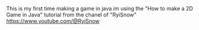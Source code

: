 This is my first time making a game in java 
im using the "How to make a 2D Game in Java" tutorial from the chanel of "RyiSnow" https://www.youtube.com/@RyiSnow